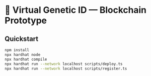 # 🧬 Virtual Genetic ID — Blockchain Prototype

## Quickstart

```bash
npm install
npx hardhat node
npx hardhat compile
npx hardhat run --network localhost scripts/deploy.ts
npx hardhat run --network localhost scripts/register.ts
```
